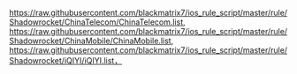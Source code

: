 https://raw.githubusercontent.com/blackmatrix7/ios_rule_script/master/rule/Shadowrocket/ChinaTelecom/ChinaTelecom.list, https://raw.githubusercontent.com/blackmatrix7/ios_rule_script/master/rule/Shadowrocket/ChinaMobile/ChinaMobile.list, https://raw.githubusercontent.com/blackmatrix7/ios_rule_script/master/rule/Shadowrocket/iQIYI/iQIYI.list，
